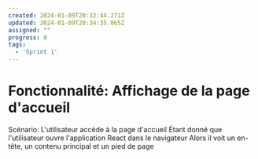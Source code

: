 ```yaml
---
created: 2024-01-09T20:32:44.271Z
updated: 2024-01-09T20:34:35.065Z
assigned: ""
progress: 0
tags:
  - 'Sprint 1'
---
```


# Fonctionnalité: Affichage de la page d'accueil

Scénario: L'utilisateur accède à la page d'accueil
  Étant donné que l'utilisateur ouvre l'application React dans le navigateur
  Alors il voit un en-tête, un contenu principal et un pied de page
